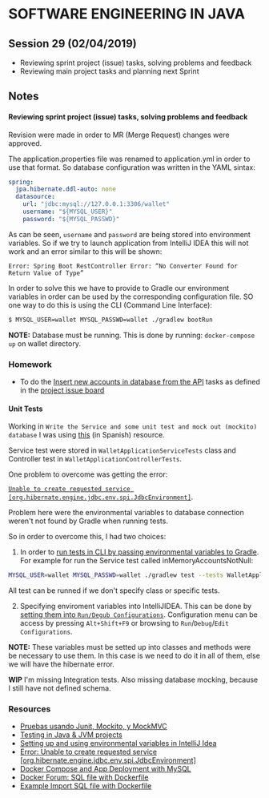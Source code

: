 # SOFTWARE ENGINEERING IN JAVA

## Session 29 (02/04/2019)

- Reviewing sprint project (issue) tasks, solving problems and feedback
- Reviewing main project tasks and planning next Sprint

## Notes

#### Reviewing sprint project (issue) tasks, solving problems and feedback

Revision were made in order to MR (Merge Request) changes were approved.

The application.properties file was renamed to application.yml in order to use that format. So database configuration was written in the YAML sintax:

```yaml
spring:
  jpa.hibernate.ddl-auto: none
  datasource:
    url: "jdbc:mysql://127.0.0.1:3306/wallet"
    username: "${MYSQL_USER}"
    password: "${MYSQL_PASSWD}"
```

As can be seen, `username` and `password` are being stored into environment variables. So if we try to launch application from IntelliJ IDEA this will not work and an error similar to this will be shown:

`Error: Spring Boot RestController Error: “No Converter Found for Return Value of Type”`

In order to solve this we have to provide to Gradle our environment variables in order can be used by the corresponding configuration file. SO one way to do this is using the CLI (Command Line Interface):

```bash
$ MYSQL_USER=wallet MYSQL_PASSWD=wallet ./gradlew bootRun
```



**NOTE:** Database must be running. This is done by running: `docker-compose up` on wallet directory.

### Homework

- To do the [Insert new accounts in database from the API](https://github.com/javarb/wallet/issues/4) tasks as defined in the [project issue board](https://github.com/javarb/wallet/projects/2)

####  Unit Tests

Working in `Write the Service and some unit test and mock out (mockito) database` I was using [this][1] (in Spanish) resource.

Service test were stored in `WalletApplicationServiceTests` class and Controller test in `WalletApplicationControllerTests`.

One problem to overcome was getting the error: 

[`Unable to create requested service [org.hibernate.engine.jdbc.env.spi.JdbcEnvironment]`][4].  

Problem here were the environmental variables to database connection weren't not found by Gradle when running tests.

So in order to overcome this, I had two choices:

1. In order to [run tests in CLI by passing environmental variables to Gradle][2]. For example for run the Service test called inMemoryAccountsNotNull:
  ```bash
  MYSQL_USER=wallet MYSQL_PASSWD=wallet ./gradlew test --tests WalletApplicationServiceTests.inMemoryAccountsNotNull
  ```
  All test can be runned if we don't specify class or specific tests.

2. Specifying enviroment variables into IntelliJIDEA. This can be done by [setting them into `Run/Degub Configurations`][3]. Configuration menu can be access by pressing `Alt+Shift+F9` or browsing to `Run`/`Debug`/`Edit Configurations`.

  

  **NOTE:** These variables must be setted up into classes and methods were be necessary to use them. In this case is we need to do it in all of them, else we will have the hibernate error.

  

**WIP**
I'm missing Integration tests. Also missing database mocking, because I still have not defined schema.


### Resources

- [Pruebas usando Junit, Mockito, y MockMVC][1]
- [Testing in Java & JVM projects][2]
- [Setting up and using environmental variables in IntelliJ Idea][3]
- [Error: Unable to create requested service [org.hibernate.engine.jdbc.env.spi.JdbcEnvironment]][4]
- [Docker Compose and App Deployment with MySQL][5]
- [Docker Forum: SQL file with Dockerfile][6]
- [Example Import SQL file with Dockerfile][7]

[1]: https://platzi.com/tutoriales/1464-jee/1581-pruebas-usando-junit-mockito-y-mockmvc/
[2]: https://docs.gradle.org/current/userguide/java_testing.html
[3]: https://stackoverflow.com/a/13749192
[4]: https://stackoverflow.com/a/45025558
[5]: https://mysqlrelease.com/2017/11/docker-compose-and-app-deployment-with-mysql/
[6]: https://forums.docker.com/t/mysql-create-database-and-import-sql-file-with-dockerfile/30300/7
[7]: https://qiita.com/furu8ma/items/75e5b1df29fef04ec7f1
